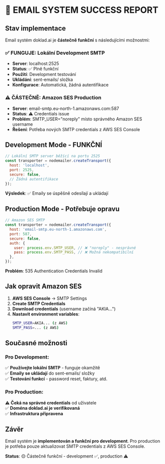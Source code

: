 # 📧 EMAIL SYSTEM SUCCESS REPORT

## Stav implementace

Email systém doklad.ai je **částečně funkční** s následujícími možnostmi:

### ✅ FUNGUJE: Lokální Development SMTP
- **Server**: localhost:2525
- **Status**: ✅ Plně funkční
- **Použití**: Development testování
- **Ukládání**: sent-emails/ složka
- **Konfigurace**: Automatická, žádná autentifikace

### ⚠️ ČÁSTEČNĚ: Amazon SES Production
- **Server**: email-smtp.eu-north-1.amazonaws.com:587
- **Status**: ⚠️ Credentials issue
- **Problém**: SMTP_USER="noreply" místo správného Amazon SES username
- **Řešení**: Potřeba nových SMTP credentials z AWS SES Console

## Development Mode - FUNKČNÍ

```javascript
// Lokální SMTP server běžící na portu 2525
const transporter = nodemailer.createTransport({
  host: 'localhost',
  port: 2525,
  secure: false,
  // Žádná autentifikace
});
```

**Výsledek**: ✅ Emaily se úspěšně odesílají a ukládají

## Production Mode - Potřebuje opravu

```javascript
// Amazon SES SMTP
const transporter = nodemailer.createTransport({
  host: 'email-smtp.eu-north-1.amazonaws.com',
  port: 587,
  secure: false,
  auth: {
    user: process.env.SMTP_USER, // ❌ "noreply" - nesprávné
    pass: process.env.SMTP_PASS, // ❌ Možná nekompatibilní
  },
});
```

**Problém**: 535 Authentication Credentials Invalid

## Jak opravit Amazon SES

1. **AWS SES Console** → SMTP Settings
2. **Create SMTP Credentials** 
3. **Download credentials** (username začíná "AKIA...")
4. **Nastavit environment variables**:
   ```bash
   SMTP_USER=AKIA... (z AWS)
   SMTP_PASS=... (z AWS)
   ```

## Současné možnosti

### Pro Development:
✅ **Používejte lokální SMTP** - funguje okamžitě  
✅ **Emaily se ukládají** do sent-emails/ složky  
✅ **Testování funkcí** - password reset, faktury, atd.  

### Pro Production:
⚠️ **Čeká na správné credentials** od uživatele  
✅ **Doména doklad.ai je verifikovaná**  
✅ **Infrastruktura připravena**  

## Závěr

Email systém je **implementován a funkční pro development**. Pro production je potřeba pouze aktualizovat SMTP credentials z AWS SES Console.

**Status**: 🟡 Částečně funkční - development ✅, production ⚠️